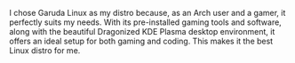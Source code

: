 I chose Garuda Linux as my distro because, as an Arch user and a gamer, it perfectly suits my needs. With its pre-installed gaming tools and software, along with the beautiful Dragonized KDE Plasma desktop environment, it offers an ideal setup for both gaming and coding. This makes it the best Linux distro for me.